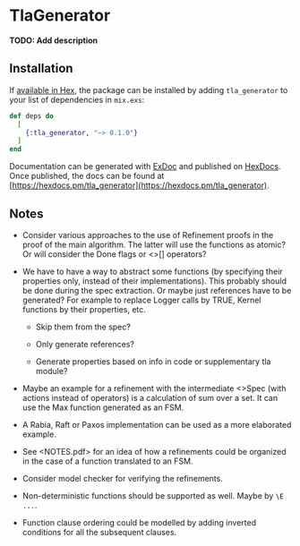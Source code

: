 # TlaGenerator

**TODO: Add description**

## Installation

If [available in Hex](https://hex.pm/docs/publish), the package can be installed
by adding `tla_generator` to your list of dependencies in `mix.exs`:

```elixir
def deps do
  [
    {:tla_generator, "~> 0.1.0"}
  ]
end
```

Documentation can be generated with [ExDoc](https://github.com/elixir-lang/ex_doc)
and published on [HexDocs](https://hexdocs.pm). Once published, the docs can
be found at [https://hexdocs.pm/tla_generator](https://hexdocs.pm/tla_generator).

## Notes

  * Consider various approaches to the use of Refinement proofs in the proof of the main algorithm.
    The latter will use the functions as atomic? Or will consider the Done flags or <>[] operators?

  * We have to have a way to abstract some functions (by specifying their properties only, instead
    of their implementations). This probably should be done during the spec extraction. Or maybe
    just references have to be generated? For example to replace Logger calls by TRUE, Kernel
    functions by their properties, etc.

      - Skip them from the spec?

      - Only generate references?

      - Generate properties based on info in code or supplementary tla module?

  * Maybe an example for a refinement with the intermediate <>Spec (with actions instead of
    operators) is a calculation of sum over a set. It can use the Max function generated as
    an FSM.

  * A Rabia, Raft or Paxos implementation can be used as a more elaborated example.

  * See <NOTES.pdf> for an idea of how a refinements could be organized in the case of a
    function translated to an FSM.

  * Consider model checker for verifying the refinements.

  * Non-deterministic functions should be supported as well. Maybe by `\E ...`.

  * Function clause ordering could be modelled by adding inverted conditions
    for all the subsequent clauses.
